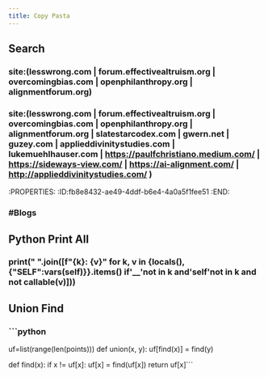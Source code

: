 ```yaml
---
title: Copy Pasta
---
```


## Search
### site:(lesswrong.com | forum.effectivealtruism.org | overcomingbias.com | openphilanthropy.org | alignmentforum.org)

### site:(lesswrong.com | forum.effectivealtruism.org | overcomingbias.com | openphilanthropy.org | alignmentforum.org | slatestarcodex.com | gwern.net | guzey.com | applieddivinitystudies.com | lukemuehlhauser.com | https://paulfchristiano.medium.com/ | https://sideways-view.com/ | https://ai-alignment.com/ | http://applieddivinitystudies.com/ )
:PROPERTIES:
:ID:fb8e8432-ae49-4ddf-b6e4-4a0a5f1fee51
:END:

### #Blogs

## Python Print All
### print(" ".join([f"{k}: {v}" for k, v in {**locals(),**{"SELF":vars(self)}}.items() if'__'not in k and'self'not in k and not callable(v)]))

## Union Find
### ```python
uf=list(range(len(points)))
def union(x, y):
    uf[find(x)] = find(y)

 def find(x):
     if x != uf[x]:
         uf[x] = find(uf[x])
     return uf[x]```
